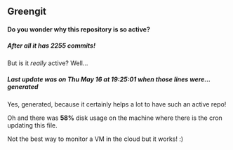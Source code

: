 ## Greengit

#### Do you wonder why this repository is so active?

##### After all it has 2255 commits!

But is it *really* active? Well...

##### Last update was on Thu May 16 at 19:25:01 when those lines were... generated

Yes, generated, because it certainly helps a lot to have such an active repo!

Oh and there was **58%** disk usage on the machine
where there is the cron updating this file.

Not the best way to monitor a VM in the cloud but it works! :)

